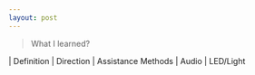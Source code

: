 ```yaml
---
layout: post
---
```

> What I learned?

 | 
Definition | 
Direction | Assistance
Methods | 
Audio | LED/Light

<!--適合輪走族的作法？提示音、LED。	
	-->